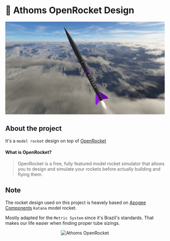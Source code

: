 # :rocket: Athoms OpenRocket Design

<p align="center">
  <img src="https://raw.githubusercontent.com/lartspace/athoms-rocket-design/main/screenshot.png" alt="Athoms Rocket" />
</p>

## About the project

It's a `model rocket` design on top of [OpenRocket](https://openrocket.info) 

#### What is OpenRocket?
> OpenRocket is a free, fully featured model rocket simulator that allows you to design and simulate your rockets before actually building and flying them.

## Note

The rocket design used on this project is heavely based on [Apogee Components](https://www.apogeerockets.com/Rocket-Kits/Skill-Level-4-Model-Rocket-Kits/Katana) `Katana` model rocket.

Mostly adapted for the `Metric System` since it's Brazil's standards. That makes our life easier when finding proper tube sizings.

<p align="center">
  <img src="https://i.imgur.com/XzgxFDc.png" alt="Athoms OpenRocket" />
</p>


